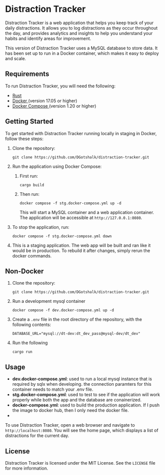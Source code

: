 # Distraction Tracker

Distraction Tracker is a web application that helps you keep track of your daily distractions. It allows you to log distractions as they occur throughout the day, and provides analytics and insights to help you understand your habits and identify areas for improvement.

This version of Distraction Tracker uses a MySQL database to store data. It has been set up to run in a Docker container, which makes it easy to deploy and scale.

## Requirements

To run Distraction Tracker, you will need the following:

- <a href="https://www.rust-lang.org/tools/install"> Rust </a> 
- <a href="https://docs.docker.com/engine/install/"> Docker </a>(version 17.05 or higher)
- <a href="https://docs.docker.com/compose/install/"> Docker Compose </a> (version 1.20 or higher)

## Getting Started

To get started with Distraction Tracker running locally in staging in Docker, follow these steps:

1. Clone the repository:

   ```
   git clone https://github.com/DGotshalk/distraction-tracker.git
   ```

2. Run the application using Docker Compose:
	1. First run:
		```
		cargo build
		```
	2. Then run:	
		```
		docker compose -f stg.docker-compose.yml up -d
		```

	   This will start a MySQL container and a web application container. The application will be accessible at `http://127.0.0.1:8080`.

3. To stop the application, run:
   ```
   docker compose -f stg.docker-compose.yml down
   ```

4. This is a staging application. The web app will be built and ran like it would be in production. To rebuild it after changes, simply rerun the docker commands.

## Non-Docker

1. Clone the repository:

   ```
   git clone https://github.com/DGotshalk/distraction-tracker.git
   ```

2. Run a development mysql container
	```
	docker compose -f dev.docker-compose.yml up -d
	```

4. Create a `.env` file in the root directory of the repository, with the following contents:

	```
	DATABASE_URL="mysql://dt-dev:dt_dev_pass@mysql-dev/dt_dev"
	```

5. Run the following
	```
	cargo run 
	```
## Usage

- **dev.docker-compose.yml**: used to run a local mysql instance that is required by sqlx when developing. the connection paramters for this container needs to match your .env file.
- **stg.docker-compose.yml**:  used to test to see if the application will work properly while both the app and the database are conainerized.
- **docker-compose.yml**: used to build the production application. If I push the image to docker hub, then I only need the docker file. 
- 
To use Distraction Tracker, open a web browser and navigate to `http://localhost:8080`. You will see the home page, which displays a list of distractions for the current day.

## License

Distraction Tracker is licensed under the MIT License. See the `LICENSE` file for more information.
